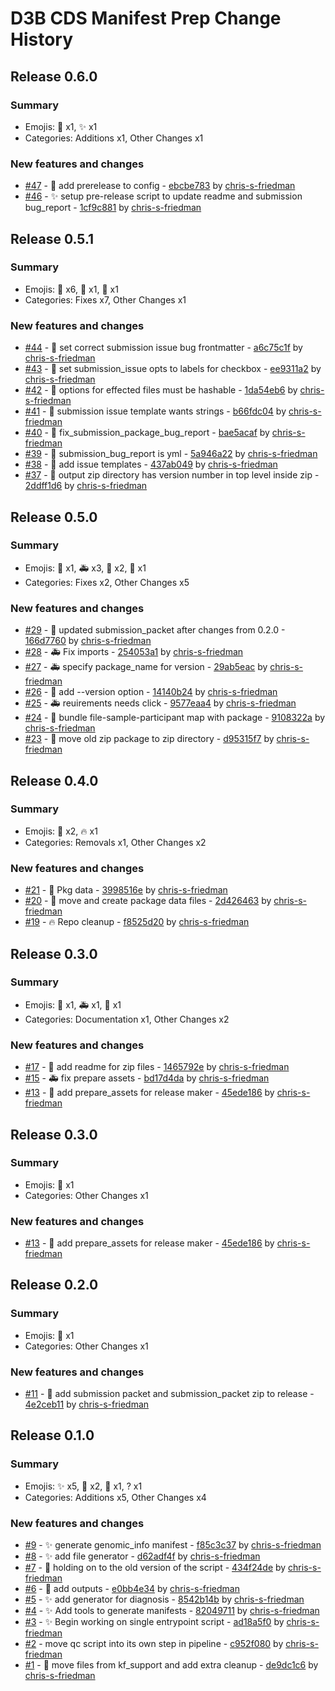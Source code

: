 # D3B CDS Manifest Prep Change History

## Release 0.6.0

### Summary

- Emojis: 🔧 x1, ✨ x1
- Categories: Additions x1, Other Changes x1

### New features and changes

- [#47](https://github.com/d3b-center/d3b-cds-manifest-prep/pull/47) - 🔧 add prerelease to config - [ebcbe783](https://github.com/d3b-center/d3b-cds-manifest-prep/commit/ebcbe783138c29e145de1d5716ec01a787b0a6dc) by [chris-s-friedman](https://github.com/chris-s-friedman)
- [#46](https://github.com/d3b-center/d3b-cds-manifest-prep/pull/46) - ✨ setup pre-release script to update readme and submission bug_report - [1cf9c881](https://github.com/d3b-center/d3b-cds-manifest-prep/commit/1cf9c88125c67c7867bf5d7e484df2a3f9460843) by [chris-s-friedman](https://github.com/chris-s-friedman)


## Release 0.5.1

### Summary

- Emojis: 🐛 x6, 🔧 x1, 🚸 x1
- Categories: Fixes x7, Other Changes x1

### New features and changes

- [#44](https://github.com/d3b-center/d3b-cds-manifest-prep/pull/44) - 🐛 set correct submission issue bug frontmatter - [a6c75c1f](https://github.com/d3b-center/d3b-cds-manifest-prep/commit/a6c75c1f6eb6af6b4491782b66f0ee2c247b895c) by [chris-s-friedman](https://github.com/chris-s-friedman)
- [#43](https://github.com/d3b-center/d3b-cds-manifest-prep/pull/43) - 🐛 set submission_issue opts to labels for checkbox - [ee9311a2](https://github.com/d3b-center/d3b-cds-manifest-prep/commit/ee9311a2579855f26b5e4450d62c04e47637d1b2) by [chris-s-friedman](https://github.com/chris-s-friedman)
- [#42](https://github.com/d3b-center/d3b-cds-manifest-prep/pull/42) - 🐛 options for effected files must be hashable - [1da54eb6](https://github.com/d3b-center/d3b-cds-manifest-prep/commit/1da54eb6841af75a7ec9788adebc06ded8e7d664) by [chris-s-friedman](https://github.com/chris-s-friedman)
- [#41](https://github.com/d3b-center/d3b-cds-manifest-prep/pull/41) - 🐛 submission issue template wants strings - [b66fdc04](https://github.com/d3b-center/d3b-cds-manifest-prep/commit/b66fdc04ead9559f071bd16f91075e329ba6b1c1) by [chris-s-friedman](https://github.com/chris-s-friedman)
- [#40](https://github.com/d3b-center/d3b-cds-manifest-prep/pull/40) - 🐛 fix_submission_package_bug_report - [bae5acaf](https://github.com/d3b-center/d3b-cds-manifest-prep/commit/bae5acaf67bb723b3b8d1f7b57dec46e5128dfe2) by [chris-s-friedman](https://github.com/chris-s-friedman)
- [#39](https://github.com/d3b-center/d3b-cds-manifest-prep/pull/39) - 🐛 submission_bug_report is yml - [5a946a22](https://github.com/d3b-center/d3b-cds-manifest-prep/commit/5a946a22f4eff41fda4bc9086fe162fab4ee8b8f) by [chris-s-friedman](https://github.com/chris-s-friedman)
- [#38](https://github.com/d3b-center/d3b-cds-manifest-prep/pull/38) - 🔧 add issue templates - [437ab049](https://github.com/d3b-center/d3b-cds-manifest-prep/commit/437ab049ce38c7d81519ec3e7ec83db66fbb5b34) by [chris-s-friedman](https://github.com/chris-s-friedman)
- [#37](https://github.com/d3b-center/d3b-cds-manifest-prep/pull/37) - 🚸 output zip directory has version number in top level inside zip - [2ddff1d6](https://github.com/d3b-center/d3b-cds-manifest-prep/commit/2ddff1d647f405906e5d4830955fc9302ce27556) by [chris-s-friedman](https://github.com/chris-s-friedman)


## Release 0.5.0

### Summary

- Emojis: 🍱 x1, 🚑️ x3, 🚸 x2, 🚚 x1
- Categories: Fixes x2, Other Changes x5

### New features and changes

- [#29](https://github.com/d3b-center/d3b-cds-manifest-prep/pull/29) - 🍱 updated submission_packet after changes from 0.2.0 - [166d7760](https://github.com/d3b-center/d3b-cds-manifest-prep/commit/166d776007d1fd17f2553ec361c58c0105292fde) by [chris-s-friedman](https://github.com/chris-s-friedman)
- [#28](https://github.com/d3b-center/d3b-cds-manifest-prep/pull/28) - 🚑️ Fix imports - [254053a1](https://github.com/d3b-center/d3b-cds-manifest-prep/commit/254053a1709f823371261b10418bef354b596e6e) by [chris-s-friedman](https://github.com/chris-s-friedman)
- [#27](https://github.com/d3b-center/d3b-cds-manifest-prep/pull/27) - 🚑️ specify package_name for version - [29ab5eac](https://github.com/d3b-center/d3b-cds-manifest-prep/commit/29ab5eacea33b1bf31e6270e13af541fe4bca33a) by [chris-s-friedman](https://github.com/chris-s-friedman)
- [#26](https://github.com/d3b-center/d3b-cds-manifest-prep/pull/26) - 🚸 add --version option - [14140b24](https://github.com/d3b-center/d3b-cds-manifest-prep/commit/14140b2486ea0399c14e4d70dd44bdac4fe89d61) by [chris-s-friedman](https://github.com/chris-s-friedman)
- [#25](https://github.com/d3b-center/d3b-cds-manifest-prep/pull/25) - 🚑️ reuirements needs click - [9577eaa4](https://github.com/d3b-center/d3b-cds-manifest-prep/commit/9577eaa41cd84884d156aaa221f5211c92a3f4d9) by [chris-s-friedman](https://github.com/chris-s-friedman)
- [#24](https://github.com/d3b-center/d3b-cds-manifest-prep/pull/24) - 🚸 bundle file-sample-participant map with package - [9108322a](https://github.com/d3b-center/d3b-cds-manifest-prep/commit/9108322a38f4b209aee0ee3957b173a5da52e55c) by [chris-s-friedman](https://github.com/chris-s-friedman)
- [#23](https://github.com/d3b-center/d3b-cds-manifest-prep/pull/23) - 🚚 move old zip package to zip directory - [d95315f7](https://github.com/d3b-center/d3b-cds-manifest-prep/commit/d95315f744d2576ee878a1294aea7768d4a79abd) by [chris-s-friedman](https://github.com/chris-s-friedman)


## Release 0.4.0

### Summary

- Emojis: 🍱 x2, 🔥 x1
- Categories: Removals x1, Other Changes x2

### New features and changes

- [#21](https://github.com/d3b-center/d3b-cds-manifest-prep/pull/21) - 🍱 Pkg data - [3998516e](https://github.com/d3b-center/d3b-cds-manifest-prep/commit/3998516e96c531e98990377e431015e8626cd2be) by [chris-s-friedman](https://github.com/chris-s-friedman)
- [#20](https://github.com/d3b-center/d3b-cds-manifest-prep/pull/20) - 🍱 move and create package data files - [2d426463](https://github.com/d3b-center/d3b-cds-manifest-prep/commit/2d4264636e2927c0fcbd2eb024dc60e1093c41da) by [chris-s-friedman](https://github.com/chris-s-friedman)
- [#19](https://github.com/d3b-center/d3b-cds-manifest-prep/pull/19) - 🔥 Repo cleanup - [f8525d20](https://github.com/d3b-center/d3b-cds-manifest-prep/commit/f8525d20d7440872ff1e7422544805872b3d5dcb) by [chris-s-friedman](https://github.com/chris-s-friedman)


## Release 0.3.0

### Summary

- Emojis: 📝 x1, 🚑️ x1, 🔧 x1
- Categories: Documentation x1, Other Changes x2

### New features and changes

- [#17](https://github.com/d3b-center/d3b-cds-manifest-prep/pull/17) - 📝 add readme for zip files - [1465792e](https://github.com/d3b-center/d3b-cds-manifest-prep/commit/1465792ea8a0caceb4b02f68c33279498921253b) by [chris-s-friedman](https://github.com/chris-s-friedman)
- [#15](https://github.com/d3b-center/d3b-cds-manifest-prep/pull/15) - 🚑️ fix prepare assets - [bd17d4da](https://github.com/d3b-center/d3b-cds-manifest-prep/commit/bd17d4dac888de28d2f6674df6d146908a6366af) by [chris-s-friedman](https://github.com/chris-s-friedman)
- [#13](https://github.com/d3b-center/d3b-cds-manifest-prep/pull/13) - 🔧 add prepare_assets for release maker - [45ede186](https://github.com/d3b-center/d3b-cds-manifest-prep/commit/45ede1865f891ebac92e49c4ace3fa6b76e85597) by [chris-s-friedman](https://github.com/chris-s-friedman)


## Release 0.3.0

### Summary

- Emojis: 🔧 x1
- Categories: Other Changes x1

### New features and changes

- [#13](https://github.com/d3b-center/d3b-cds-manifest-prep/pull/13) - 🔧 add prepare_assets for release maker - [45ede186](https://github.com/d3b-center/d3b-cds-manifest-prep/commit/45ede1865f891ebac92e49c4ace3fa6b76e85597) by [chris-s-friedman](https://github.com/chris-s-friedman)


## Release 0.2.0

### Summary

- Emojis: 🍱 x1
- Categories: Other Changes x1

### New features and changes

- [#11](https://github.com/d3b-center/d3b-cds-manifest-prep/pull/11) - 🍱 add submission packet and submission_packet zip to release - [4e2ceb11](https://github.com/d3b-center/d3b-cds-manifest-prep/commit/4e2ceb114ca86a0ae9ddbbb999902c3984ac5e2d) by [chris-s-friedman](https://github.com/chris-s-friedman)


## Release 0.1.0

### Summary

- Emojis: ✨ x5, 🚧 x2, 🍱 x1, ? x1
- Categories: Additions x5, Other Changes x4

### New features and changes

- [#9](https://github.com/d3b-center/d3b-cds-manifest-prep/pull/9) - ✨ generate genomic_info manifest - [f85c3c37](https://github.com/d3b-center/d3b-cds-manifest-prep/commit/f85c3c37b924d652f7d87a772e34bfb2e210034b) by [chris-s-friedman](https://github.com/chris-s-friedman)
- [#8](https://github.com/d3b-center/d3b-cds-manifest-prep/pull/8) - ✨ add file generator - [d62adf4f](https://github.com/d3b-center/d3b-cds-manifest-prep/commit/d62adf4fe3271bc5fbbabfe2f059dd9a3204e437) by [chris-s-friedman](https://github.com/chris-s-friedman)
- [#7](https://github.com/d3b-center/d3b-cds-manifest-prep/pull/7) - 🚧 holding on to the old version of the script - [434f24de](https://github.com/d3b-center/d3b-cds-manifest-prep/commit/434f24de9c5ec7f44a0516db11681157bea7b784) by [chris-s-friedman](https://github.com/chris-s-friedman)
- [#6](https://github.com/d3b-center/d3b-cds-manifest-prep/pull/6) - 🍱 add outputs - [e0bb4e34](https://github.com/d3b-center/d3b-cds-manifest-prep/commit/e0bb4e347209148876189388b439daa406bf348b) by [chris-s-friedman](https://github.com/chris-s-friedman)
- [#5](https://github.com/d3b-center/d3b-cds-manifest-prep/pull/5) - ✨ add generator for diagnosis - [8542b14b](https://github.com/d3b-center/d3b-cds-manifest-prep/commit/8542b14b31c02accd734ee0647da4480a8e4a67a) by [chris-s-friedman](https://github.com/chris-s-friedman)
- [#4](https://github.com/d3b-center/d3b-cds-manifest-prep/pull/4) - ✨ Add tools to generate manifests - [82049711](https://github.com/d3b-center/d3b-cds-manifest-prep/commit/820497117ae34a6b01e69d93b44814508a99d371) by [chris-s-friedman](https://github.com/chris-s-friedman)
- [#3](https://github.com/d3b-center/d3b-cds-manifest-prep/pull/3) - ✨ Begin working on single entrypoint script - [ad18a5f0](https://github.com/d3b-center/d3b-cds-manifest-prep/commit/ad18a5f0459886ad9b21f2dd858c7b189f6b2a69) by [chris-s-friedman](https://github.com/chris-s-friedman)
- [#2](https://github.com/d3b-center/d3b-cds-manifest-prep/pull/2) -  move qc script into its own step in pipeline - [c952f080](https://github.com/d3b-center/d3b-cds-manifest-prep/commit/c952f08037f59f15c1178d46179638995bf842d9) by [chris-s-friedman](https://github.com/chris-s-friedman)
- [#1](https://github.com/d3b-center/d3b-cds-manifest-prep/pull/1) - 🚧 move files from kf_support and add extra cleanup - [de9dc1c6](https://github.com/d3b-center/d3b-cds-manifest-prep/commit/de9dc1c63cdef88ef973fef42e3553bcd6eb1ec8) by [chris-s-friedman](https://github.com/chris-s-friedman)